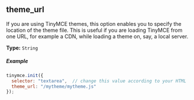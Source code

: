 ## theme_url

If you are using TinyMCE themes, this option enables you to specify the location of the theme file. This is useful if you are loading TinyMCE from one URL, for example a CDN, while loading a theme on, say, a local server.

**Type:** `String`

##### Example

```js
tinymce.init({
  selector: "textarea",  // change this value according to your HTML
  theme_url: "/mytheme/mytheme.js"
});
```
